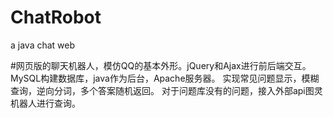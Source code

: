 # ChatRobot
a java chat web 

#网页版的聊天机器人，模仿QQ的基本外形。jQuery和Ajax进行前后端交互。MySQL构建数据库，java作为后台，Apache服务器。
实现常见问题显示，模糊查询，逆向分词，多个答案随机返回。
对于问题库没有的问题，接入外部api图灵机器人进行查询。
